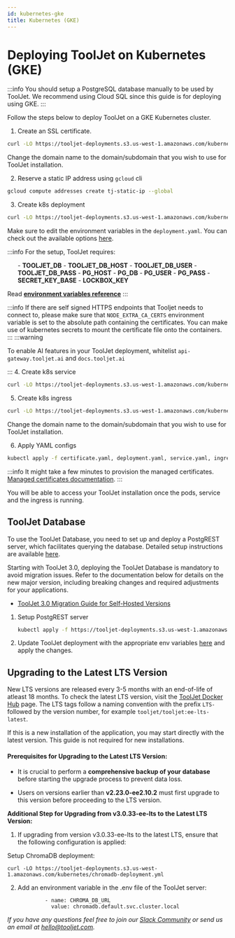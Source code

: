 ```yaml
---
id: kubernetes-gke
title: Kubernetes (GKE)
---
```


# Deploying ToolJet on Kubernetes (GKE)

:::info
You should setup a PostgreSQL database manually to be used by ToolJet. We recommend using Cloud SQL since this guide is for deploying using GKE.
:::

Follow the steps below to deploy ToolJet on a GKE Kubernetes cluster.

1. Create an SSL certificate.

```bash
curl -LO https://tooljet-deployments.s3.us-west-1.amazonaws.com/kubernetes/GKE/certificate.yaml
```

Change the domain name to the domain/subdomain that you wish to use for ToolJet installation.

2. Reserve a static IP address using `gcloud` cli

```bash
gcloud compute addresses create tj-static-ip --global
```

3. Create k8s deployment

```bash
curl -LO https://tooljet-deployments.s3.us-west-1.amazonaws.com/kubernetes/GKE/deployment.yaml
```

Make sure to edit the environment variables in the `deployment.yaml`. You can check out the available options [here](/docs/setup/env-vars).

:::info
        For the setup, ToolJet requires:
        <ul> 
        - **TOOLJET_DB** 
        - **TOOLJET_DB_HOST**
        - **TOOLJET_DB_USER**
        - **TOOLJET_DB_PASS**
        - **PG_HOST**
        - **PG_DB**
        - **PG_USER**
        - **PG_PASS**
        - **SECRET_KEY_BASE** 
        - **LOCKBOX_KEY**
        </ul>
        Read **[environment variables reference](/docs/setup/env-vars)**
:::

:::info
If there are self signed HTTPS endpoints that Tooljet needs to connect to, please make sure that `NODE_EXTRA_CA_CERTS` environment variable is set to the absolute path containing the certificates. You can make use of kubernetes secrets to mount the certificate file onto the containers.
:::
:::warning

To enable AI features in your ToolJet deployment, whitelist `api-gateway.tooljet.ai` and `docs.tooljet.ai`

:::
4. Create k8s service

```bash
curl -LO https://tooljet-deployments.s3.us-west-1.amazonaws.com/kubernetes/GKE/service.yaml
```

5. Create k8s ingress

```bash
curl -LO https://tooljet-deployments.s3.us-west-1.amazonaws.com/kubernetes/GKE/ingress.yaml
```

Change the domain name to the domain/subdomain that you wish to use for ToolJet installation.

6. Apply YAML configs

```bash
kubectl apply -f certificate.yaml, deployment.yaml, service.yaml, ingress.yaml
```

:::info
It might take a few minutes to provision the managed certificates. [Managed certificates documentation](https://cloud.google.com/kubernetes-engine/docs/how-to/managed-certs).
:::

You will be able to access your ToolJet installation once the pods, service and the ingress is running.

## ToolJet Database

To use the ToolJet Database, you need to set up and deploy a PostgREST server, which facilitates querying the database. Detailed setup instructions are available [here](/docs/tooljet-db/tooljet-database).

Starting with ToolJet 3.0, deploying the ToolJet Database is mandatory to avoid migration issues. Refer to the documentation below for details on the new major version, including breaking changes and required adjustments for your applications.

- [ToolJet 3.0 Migration Guide for Self-Hosted Versions](./upgrade-to-v3.md)

1. Setup PostgREST server

   ```bash
   kubectl apply -f https://tooljet-deployments.s3.us-west-1.amazonaws.com/kubernetes/GKE/postgrest.yaml
   ```

2. Update ToolJet deployment with the appropriate env variables [here](https://tooljet-deployments.s3.us-west-1.amazonaws.com/kubernetes/GKE/deployment.yaml) and apply the changes.

## Upgrading to the Latest LTS Version

New LTS versions are released every 3-5 months with an end-of-life of atleast 18 months. To check the latest LTS version, visit the [ToolJet Docker Hub](https://hub.docker.com/r/tooljet/tooljet/tags) page. The LTS tags follow a naming convention with the prefix `LTS-` followed by the version number, for example `tooljet/tooljet:ee-lts-latest`.

If this is a new installation of the application, you may start directly with the latest version. This guide is not required for new installations.

#### Prerequisites for Upgrading to the Latest LTS Version:

- It is crucial to perform a **comprehensive backup of your database** before starting the upgrade process to prevent data loss.

- Users on versions earlier than **v2.23.0-ee2.10.2** must first upgrade to this version before proceeding to the LTS version.

**Additional Step for Upgrading from v3.0.33-ee-lts to the Latest LTS Version:**

1. If upgrading from version v3.0.33-ee-lts to the latest LTS, ensure that the following configuration is applied:

Setup ChromaDB deployment:
```
curl -LO https://tooljet-deployments.s3.us-west-1.amazonaws.com/kubernetes/chromadb-deployment.yml
```

2. Add an environment variable in the .env file of the ToolJet server:
```
            - name: CHROMA_DB_URL
              value: chromadb.default.svc.cluster.local
```

*If you have any questions feel free to join our [Slack Community](https://tooljet.com/slack) or send us an email at hello@tooljet.com.*
